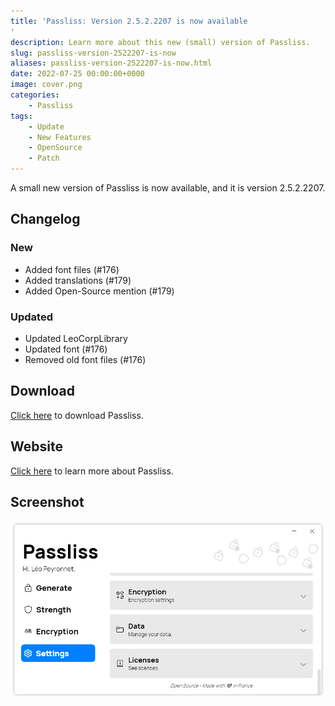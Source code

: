```yaml
---
title: 'Passliss: Version 2.5.2.2207 is now available
'
description: Learn more about this new (small) version of Passliss.
slug: passliss-version-2522207-is-now
aliases: passliss-version-2522207-is-now.html
date: 2022-07-25 00:00:00+0000
image: cover.png
categories:
    - Passliss
tags:
    - Update
    - New Features
    - OpenSource
    - Patch
---
```

A small new version of Passliss is now available, and it is version 2.5.2.2207.

## Changelog
### New
- Added font files (#176)
- Added translations (#179)
- Added Open-Source mention (#179)
### Updated
- Updated LeoCorpLibrary
- Updated font (#176)
- Removed old font files (#176)

## Download

[Click here](http://tinyurl.com/Passliss) to download Passliss.

## Website

[Click here](https://leocorporation.dev/store/passliss) to learn more about Passliss.

## Screenshot
![The "Settings" page of Passliss](cover.png)